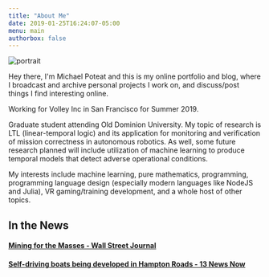 ```yaml
---
title: "About Me"
date: 2019-01-25T16:24:07-05:00
menu: main
authorbox: false
---
```


![portrait](/img/portrait.png)

Hey there, I'm Michael Poteat and this is my online portfolio and blog, where I
broadcast and archive personal projects I work on, and discuss/post things I
find interesting online.

Working for Volley Inc in San Francisco for Summer 2019.

Graduate student attending Old Dominion University. My
topic of research is LTL (linear-temporal logic) and its application for
monitoring and verification of mission correctness in autonomous robotics. As
well, some future research planned will include utilization of machine learning
to produce temporal models that detect adverse operational conditions.

My interests include machine learning, pure mathematics, programming,
programming language design (especially modern languages like NodeJS and Julia),
VR gaming/training development, and a whole host of other topics.

## In the News

#### [Mining for the Masses - Wall Street Journal](https://www.wsj.com/articles/the-rise-of-bitcoin-factories-mining-for-the-masses-1519209000)

#### [Self-driving boats being developed in Hampton Roads - 13 News Now](https://www.13newsnow.com/article/news/local/self-driving-boats-being-developed-in-hampton-roads/291-579008922)
